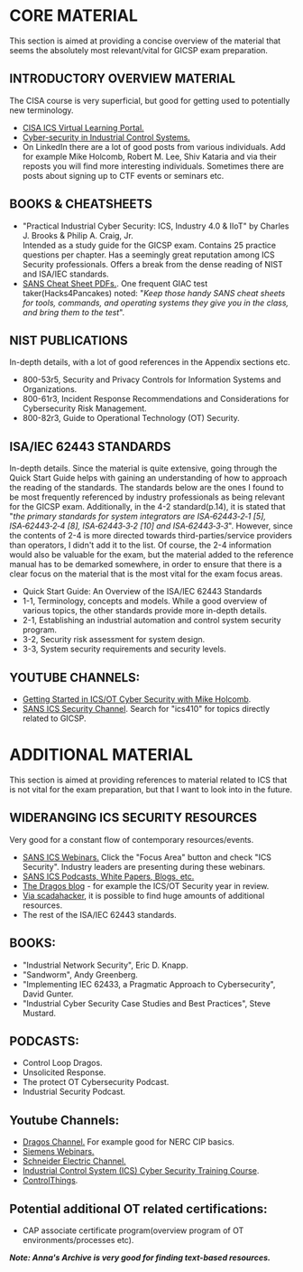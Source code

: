 # CORE MATERIAL
This section is aimed at providing a concise overview of the material that seems the absolutely most relevant/vital for GICSP exam preparation. 

## INTRODUCTORY OVERVIEW MATERIAL
The CISA course is very superficial, but good for getting used to potentially new terminology.  
- [CISA ICS Virtual Learning Portal.](https://www.cisa.gov/resources-tools/training/ics-virtual-learning-portal)
- [Cyber-security in Industrial Control Systems.](https://engineering.purdue.edu/VAAMI/ICS-modules.pdf)
- On LinkedIn there are a lot of good posts from various individuals. Add for example Mike Holcomb, Robert M. Lee, Shiv Kataria and via their reposts you will find more interesting individuals. Sometimes there are posts about signing up to CTF events or seminars etc.

## BOOKS & CHEATSHEETS
- "Practical Industrial Cyber Security: ICS, Industry 4.0 & IIoT" by Charles J. Brooks & Philip A. Craig, Jr.  
Intended as a study guide for the GICSP exam. Contains 25 practice questions per chapter. Has a seemingly great reputation among ICS Security professionals. Offers a break from the dense reading of NIST and ISA/IEC standards.
- [SANS Cheat Sheet PDFs.](https://www.sans.org/blog/the-ultimate-list-of-sans-cheat-sheets). One frequent GIAC test taker(Hacks4Pancakes) noted: "_Keep those handy SANS cheat sheets for tools, commands, and operating systems they give you in the class, and bring them to the test_".

## NIST PUBLICATIONS
In-depth details, with a lot of good references in the Appendix sections etc.    
- 800-53r5, Security and Privacy Controls for Information Systems and Organizations.  
- 800-61r3, Incident Response Recommendations and Considerations for Cybersecurity Risk Management.  
- 800-82r3, Guide to Operational Technology (OT) Security.  

## ISA/IEC 62443 STANDARDS
In-depth details. Since the material is quite extensive, going through the Quick Start Guide helps with gaining an understanding of how to approach the reading of the standards. The standards below are the ones I found to be most frequently referenced by industry professionals as being relevant for the GICSP exam. Additionally, in the 4-2 standard(p.14), it is stated that "_the primary standards for system integrators are ISA‑62443‑2‑1 [5], ISA‑62443‑2‑4 [8], ISA‑62443‑3‑2 [10] and ISA‑62443‑3‑3_". However, since the contents of 2-4 is more directed towards third-parties/service providers than operators, I didn't add it to the list. Of course, the 2-4 information would also be valuable for the exam, but the material added to the reference manual has to be demarked somewhere, in order to ensure that there is a clear focus on the material that is the most vital for the exam focus areas.       
- Quick Start Guide: An Overview of the ISA/IEC 62443 Standards  
- 1-1, Terminology, concepts and models. While a good overview of various topics, the other standards provide more in-depth details. 
- 2-1, Establishing an industrial automation and control system security program.  
- 3-2, Security risk assessment for system design.  
- 3-3, System security requirements and security levels.  

## YOUTUBE CHANNELS:  
- [Getting Started in ICS/OT Cyber Security with Mike Holcomb](https://www.youtube.com/watch?v=CCIrntyqe64&list=PLOSJSv0hbPZAlINIh1HcB0L8AZcSPc80g).  
- [SANS ICS Security Channel](https://www.youtube.com/@SANSICSSecurity/videos). Search for "ics410" for topics directly related to GICSP.   

# ADDITIONAL MATERIAL
This section is aimed at providing references to material related to ICS that is not vital for the exam preparation, but that I want to look into in the future.

## WIDERANGING ICS SECURITY RESOURCES
Very good for a constant flow of contemporary resources/events.  
- [SANS ICS Webinars.](https://www.sans.org/webcasts) Click the "Focus Area" button and check "ICS Security". Industry leaders are presenting during these webinars.  
- [SANS ICS Podcasts, White Papers, Blogs, etc.](https://www.sans.org/security-resources)   
- [The Dragos blog](https://www.dragos.com/blog) - for example the ICS/OT Security year in review. 
- [Via scadahacker](https://scadahacker.com/library/), it is possible to find huge amounts of additional resources.
- The rest of the ISA/IEC 62443 standards.

## BOOKS:  
- "Industrial Network Security", Eric D. Knapp.    
- "Sandworm", Andy Greenberg.
- "Implementing IEC 62433, a Pragmatic Approach to Cybersecurity", David Gunter.
- "Industrial Cyber Security Case Studies and Best Practices", Steve Mustard.

## PODCASTS:  
- Control Loop Dragos.  
- Unsolicited Response.  
- The protect OT Cybersecurity Podcast.  
- Industrial Security Podcast.  

## Youtube Channels:
- [Dragos Channel.](https://www.youtube.com/@DragosInc/videos) For example good for NERC CIP basics.  
- [Siemens Webinars.](https://www.youtube.com/playlist?list=PLewnA6R5Js9JRCB2v_HULi5lfuhsOWRFf)  
- [Schneider Electric Channel.](https://www.youtube.com/SchneiderElectric)    
- [Industrial Control System (ICS) Cyber Security Training Course](https://www.youtube.com/playlist?list=PLI78ZBihrkE1EpPaG79hQFuEIN9_35EbA).  
- [ControlThings](https://www.youtube.com/@ControlThings). 

## Potential additional OT related certifications:
- CAP associate certificate program(overview program of OT environments/processes etc).

***Note: Anna's Archive is very good for finding text-based resources.***
